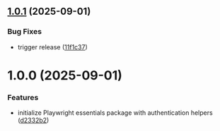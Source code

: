 ## [1.0.1](https://github.com/TIMOCOM-GmbH/playwright-essentials/compare/v1.0.0...v1.0.1) (2025-09-01)

### Bug Fixes

- trigger release ([11f1c37](https://github.com/TIMOCOM-GmbH/playwright-essentials/commit/11f1c37dd72d93f56306f9e476405c685090f4ce))

# 1.0.0 (2025-09-01)

### Features

- initialize Playwright essentials package with authentication helpers ([d2332b2](https://github.com/TIMOCOM-GmbH/playwright-essentials/commit/d2332b22ccbf385f2198d6f96eb26e64e4f74d3e))
